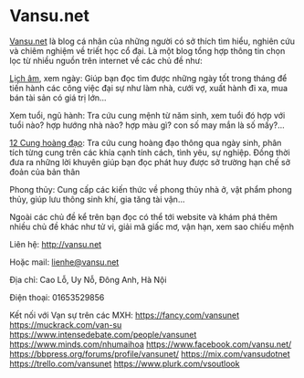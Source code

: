 # Vansu.net
<a href="http://vansu.net/">Vansu.net</a> là blog cá nhân của những người có sở thích tìm hiểu, nghiên cứu và chiêm nghiệm về triết học cổ đại. Là một blog tổng hợp thông tin chọn lọc từ nhiều nguồn trên internet về các chủ đề như:

<a href="http://vansu.net/lich-am-duong.html">Lịch âm</a>, xem ngày: Giúp bạn đọc tìm được những ngày tốt trong tháng để tiến hành các công việc đại sự như làm nhà, cưới vợ, xuất hành đi xa, mua bán tài sản có giá trị lớn…

Xem tuổi, ngũ hành: Tra cứu cung mệnh từ năm sinh, xem tuổi đó hợp với tuổi nào? hợp hướng nhà nào? hợp màu gì? con số may mắn là số mấy?...

<a href="http://vansu.net/12-cung-hoang-dao.html">12 Cung hoàng đạo</a>: Tra cứu cung hoàng đạo thông qua ngày sinh, phân tích từng cung trên các khía cạnh tính cách, tình yêu, sự nghiệp. Đồng thời đưa ra những lời khuyên giúp bạn đọc phát huy được sở trường hạn chế sở đoản của bản thân

Phong thủy: Cung cấp các kiến thức về phong thủy nhà ở, vật phẩm phong thủy, giúp lưu thông sinh khí, gia tăng tài vận…

Ngoài các chủ đề kể trên bạn đọc có thể tới website và khám phá thêm nhiều chủ đề khác như tử vi, giải mã giấc mơ, vận hạn, xem sao chiếu mệnh

Liên hệ: http://vansu.net

Hoặc mail: lienhe@vansu.net

Địa chỉ: Cao Lỗ, Uy Nỗ, Đông Anh, Hà Nội

Điện thoại: 01653529856

Kết nối với Vạn sự trên các MXH:
https://fancy.com/vansunet
https://muckrack.com/van-su
https://www.intensedebate.com/people/vansunet
https://www.minds.com/nhumaihoa
https://www.facebook.com/vansu.net/
https://bbpress.org/forums/profile/vansunet/
https://mix.com/vansudotnet
https://trello.com/vansunet
https://www.plurk.com/vsoutlook
